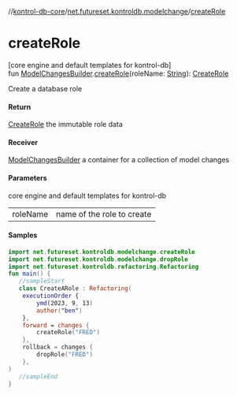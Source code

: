 //[kontrol-db-core](../../index.md)/[net.futureset.kontroldb.modelchange](index.md)/[createRole](create-role.md)

# createRole

[core engine and default templates for kontrol-db]\
fun [ModelChangesBuilder](../net.futureset.kontroldb.dsl/-model-changes-builder/index.md).[createRole](create-role.md)(roleName: [String](https://kotlinlang.org/api/latest/jvm/stdlib/kotlin/-string/index.html)): [CreateRole](-create-role/index.md)

Create a database role

#### Return

[CreateRole](-create-role/index.md) the immutable role data

#### Receiver

[ModelChangesBuilder](../net.futureset.kontroldb.dsl/-model-changes-builder/index.md) a container for a collection of model changes

#### Parameters

core engine and default templates for kontrol-db

| | |
|---|---|
| roleName | name of the role to create |

#### Samples

```kotlin
import net.futureset.kontroldb.modelchange.createRole
import net.futureset.kontroldb.modelchange.dropRole
import net.futureset.kontroldb.refactoring.Refactoring
fun main() { 
   //sampleStart 
   class CreateARole : Refactoring(
    executionOrder {
        ymd(2023, 9, 13)
        author("ben")
    },
    forward = changes {
        createRole("FRED")
    },
    rollback = changes {
        dropRole("FRED")
    },
) 
   //sampleEnd
}
```

